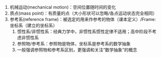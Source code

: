 1. 机械运动(mechanical motion)：空间位置随时间的变化
2. 质点(mass point)：有质量的点（大小形状可以忽略/各点运动状态完全相同）
3. 参考系(reference frame)：被选定的用来作参考的物体（课本定义）/Frame: 坐标系（建立的坐标系）
	1. 惯性系/非惯性系：经典力学中，非惯性系惯性定律不适用；高中阶段不考虑非惯性系
	2. 参照物/参考系：参照物是物体，坐标系是参考系的数学抽象
	3. 一般强调参照物和参考系区别，更强调和关注“数学抽象”的概念